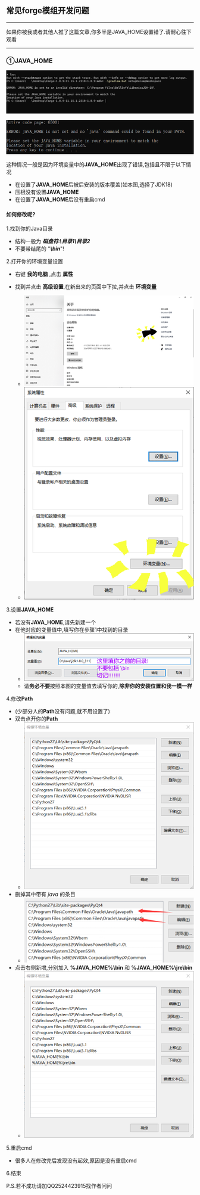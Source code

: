 ## 常见forge模组开发问题

---

如果你被我或者其他人推了这篇文章,你多半是JAVA_HOME设置错了.请耐心往下观看

---

### ①JAVA_HOME

![ERROR: JAVA_HOME is set to an invalid directory: XXX:\XXXX\XXXX](./1.jpg)

![](./5.png)

这种情况一般是因为环境变量中的**JAVA_HOME**出现了错误,包括且不限于以下情况

* 在设置了**JAVA_HOME**后被后安装的版本覆盖(如本图,选择了JDK18)
* 压根没有设置**JAVA_HOME**
* 在设置了**JAVA_HOME**后没有重启cmd

#### 如何修改呢?

1.找到你的Java目录

 - 结构一般为 ***磁盘符:\目录1\目录2***
 - 不要带结尾的 "***\bin***"!

2.打开你的环境变量设置

 - 右键 **我的电脑** ,点击 **属性**
 - 找到并点击 **高级设置**,在新出来的页面中下拉,并点击 **环境变量**

	- ![选择高级系统设置~](./2.png)
	- ![点击环境变量~](./3.png)

3.设置**JAVA_HOME**

 - 若没有**JAVA_HOME**,请先新建一个
 - 在他对应的变量值中,填写你在步骤1中找到的目录
	- ![环境变量](./4.png)
	- 请**务必不要**按照本图的变量值去填写你的,**除非你的安装位置和我一模一样**

4.修改**Path**

- (少部分人的**Path**没有问题,就不用设置了)
- 双击点开你的**Path**
  - ![](./6.png)
- 删掉其中带有 *java* 的条目
  - ![](./7.png)
- 点击右侧新增,分别加入 **%JAVA_HOME%\bin** 和 **%JAVA_HOME%\jre\bin**
  - ![](./8.png)


5.重启cmd

 - 很多人在修改完后发现没有起效,原因是没有重启cmd

6.结束

P.S.若不成功请加QQ2524423915找作者问问

